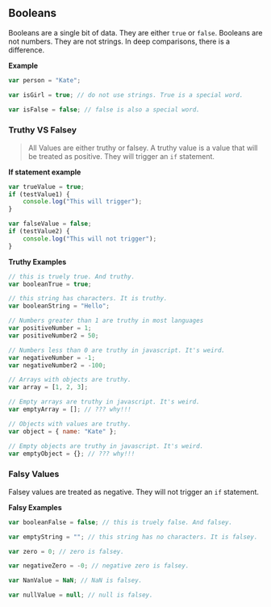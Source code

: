 ## Booleans

Booleans are a single bit of data. They are either `true` or `false`. Booleans are not numbers. They are not strings. In deep comparisons, there is a difference.

**Example**

```js
var person = "Kate";

var isGirl = true; // do not use strings. True is a special word.

var isFalse = false; // false is also a special word.
```

### Truthy VS Falsey

> All Values are either truthy or falsey.
> A truthy value is a value that will be treated as positive. They will trigger an `if` statement.

**If statement example**

```js
var trueValue = true;
if (testValue1) {
    console.log("This will trigger");
}

var falseValue = false;
if (testValue2) {
    console.log("This will not trigger");
}
```

**Truthy Examples**

```js
// this is truely true. And truthy.
var booleanTrue = true;

// this string has characters. It is truthy.
var booleanString = "Hello";

// Numbers greater than 1 are truthy in most languages
var positiveNumber = 1;
var positiveNumber2 = 50;

// Numbers less than 0 are truthy in javascript. It's weird.
var negativeNumber = -1;
var negativeNumber2 = -100;

// Arrays with objects are truthy.
var array = [1, 2, 3];

// Empty arrays are truthy in javascript. It's weird.
var emptyArray = []; // ??? why!!!

// Objects with values are truthy.
var object = { name: "Kate" };

// Empty objects are truthy in javascript. It's weird.
var emptyObject = {}; // ??? why!!!
```

### Falsy Values

Falsey values are treated as negative. They will not trigger an `if` statement.

**Falsy Examples**

```js
var booleanFalse = false; // this is truely false. And falsey.

var emptyString = ""; // this string has no characters. It is falsey.

var zero = 0; // zero is falsey.

var negativeZero = -0; // negative zero is falsey.

var NanValue = NaN; // NaN is falsey.

var nullValue = null; // null is falsey.
```
